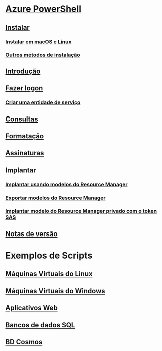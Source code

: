 # [Azure PowerShell](../overview.md)

## [Instalar](../install-azurerm-ps.md)
### [Instalar em macOS e Linux](../install-azurermps-maclinux.md)
### [Outros métodos de instalação](../other-install.md)

## [Introdução](../get-started-azureps.md)

## [Fazer logon](../authenticate-azureps.md)
### [Criar uma entidade de serviço](../create-azure-service-principal-azureps.md)

## [Consultas](../queries-azureps.md)
## [Formatação](../formatting-output.md)
## [Assinaturas](../manage-subscriptions-azureps.md)

## Implantar
### [Implantar usando modelos do Resource Manager](/azure/azure-resource-manager/resource-group-template-deploy)
### [Exportar modelos do Resource Manager](/azure/azure-resource-manager/resource-manager-export-template-powershell)
### [Implantar modelo do Resource Manager privado com o token SAS](/azure/azure-resource-manager/resource-manager-powershell-sas-token)

## [Notas de versão](release-notes-azureps.md)

# Exemplos de Scripts
## [Máquinas Virtuais do Linux](/azure/virtual-machines/linux/powershell-samples?toc=%2fpowershell%2fmodule%2ftoc.json)
## [Máquinas Virtuais do Windows](/azure/virtual-machines/windows/powershell-samples?toc=%2fpowershell%2fmodule%2ftoc.json)
## [Aplicativos Web](/azure/app-service-web/app-service-powershell-samples?toc=%2fpowershell%2fmodule%2ftoc.json)
## [Bancos de dados SQL](/azure/sql-database/sql-database-powershell-samples?toc=%2fpowershell%2fmodule%2ftoc.json)
## [BD Cosmos](/azure/cosmos-db/powershell-samples?toc=%2fpowershell%2fmodules%2ftoc.json)
